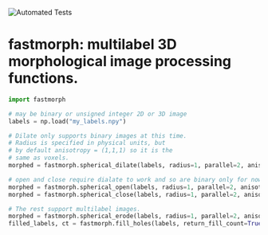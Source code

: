 ![Automated Tests](https://github.com/seung-lab/fastmorph/actions/workflows/run_tests.yml/badge.svg)

# fastmorph: multilabel 3D morphological image processing functions.


```python
import fastmorph

# may be binary or unsigned integer 2D or 3D image
labels = np.load("my_labels.npy")

# Dilate only supports binary images at this time.
# Radius is specified in physical units, but
# by default anisotropy = (1,1,1) so it is the 
# same as voxels.
morphed = fastmorph.spherical_dilate(labels, radius=1, parallel=2, anisotropy=(1,1,1))

# open and close require dialate to work and so are binary only for now
morphed = fastmorph.spherical_open(labels, radius=1, parallel=2, anisotropy=(1,1,1))
morphed = fastmorph.spherical_close(labels, radius=1, parallel=2, anisotropy=(1,1,1))

# The rest support multilabel images.
morphed = fastmorph.spherical_erode(labels, radius=1, parallel=2, anisotropy=(1,1,1))
filled_labels, ct = fastmorph.fill_holes(labels, return_fill_count=True)
```

